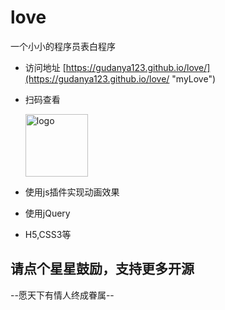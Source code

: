 # love
一个小小的程序员表白程序
- 访问地址 [https://gudanya123.github.io/love/](https://gudanya123.github.io/love/ "myLove")

- 扫码查看
	
	<img alt="logo" src="https://github.com/gudanya123/love/blob/master/myLove.png" width="100" max-width="100%">
	
	
- 使用js插件实现动画效果
- 使用jQuery
- H5,CSS3等


## 请点个星星鼓励，支持更多开源

--愿天下有情人终成眷属--

